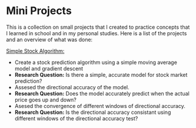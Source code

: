 # Mini Projects

This is a collection on small projects that I created to practice concepts that I learned in school and in my personal studies.
Here is a list of the projects and an overview of what was done:

 <ins>Simple Stock Algorithm:</ins>
  * Create a stock prediction algorithm using a simple moving average model and gradient descent
  * **Research Question:** Is there a simple, accurate model for stock market prediction?
  * Assesed the directional accuracy of the model.
  * **Research Question:** Does the model accurately predict when the actual price goes up and down?
  * Asesed the convergence of different windows of directional accuracy.
  *  **Research Question:** Is the directional accuracy consistant using different windows of the directional accuracy test?   
